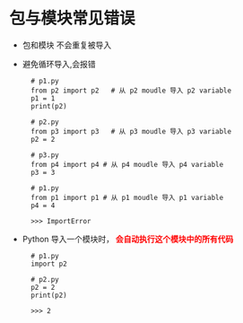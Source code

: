 # 包与模块常见错误

- 包和模块 不会重复被导入
- 避免循环导入,会报错
  
        # p1.py
        from p2 import p2   # 从 p2 moudle 导入 p2 variable
        p1 = 1
        print(p2)

        # p2.py
        from p3 import p3   # 从 p3 moudle 导入 p3 variable
        p2 = 2

        # p3.py
        from p4 import p4 # 从 p4 moudle 导入 p4 variable
        p3 = 3

        # p1.py
        from p1 import p1 # 从 p1 moudle 导入 p1 variable
        p4 = 4

        >>> ImportError

- Python 导入一个模块时，**<font color="red"> 会自动执行这个模块中的所有代码</font>**

        # p1.py
        import p2

        # p2.py
        p2 = 2
        print(p2)

        >>> 2